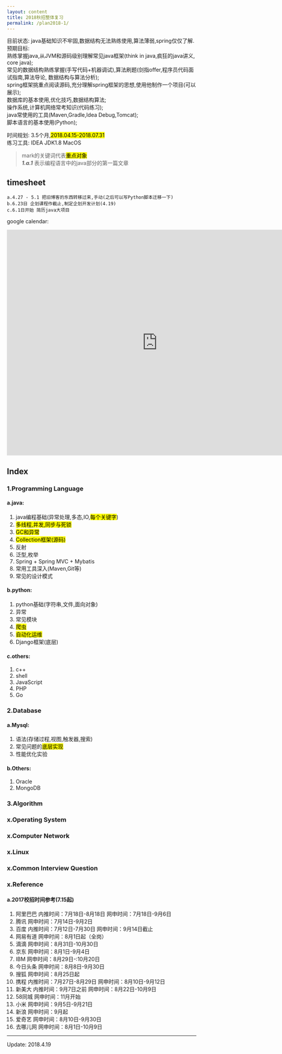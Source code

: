 ```yaml
---
layout: content
title: 2018秋招整体复习
permalink: /plan2018-1/
---
```



目前状态: java基础知识不牢固,数据结构无法熟练使用,算法薄弱,spring仅仅了解.  
预期目标:  
熟练掌握java,从JVM和源码级别理解常见java框架(think in java,疯狂的java讲义,
core java);  
常见的数据结构熟练掌握(手写代码+机器调试),算法刷题(剑指offer,程序员代码面试指南,算法导论,
数据结构与算法分析);  
spring框架挑重点阅读源码,充分理解spring框架的思想,使用他制作一个项目(可以展示);  
数据库的基本使用,优化技巧,数据结构算法;  
操作系统,计算机网络常考知识(代码练习);  
java常使用的工具(Maven,Gradle,Idea Debug,Tomcat);  
脚本语言的基本使用(Python);   
  
时间规划: 3.5个月,<mark>2018.04.15-2018.07.31</mark>  
练习工具: IDEA JDK1.8 MacOS  

> mark的关键词代表<mark>重点对象</mark>  
> ***1.a.1*** 表示编程语言中的java部分的第一篇文章  

## timesheet
    a.4.27 - 5.1 把旧博客的东西转移过来,手动(之后可以写Python脚本迁移一下)  
    b.6.23日 企划课程作截止,制定企划开发计划(4.19)
    c.6.1日开始 简历java大项目  

google calendar:
<iframe src="https://calendar.google.com/calendar/embed?src=liqitry%40gmail.com" style="border: 0" width="800" height="600" frameborder="0" scrolling="no"></iframe>



## Index
### 1.Programming Language

#### a.java:
1. java编程基础(异常处理,多态,IO,<mark>每个关键字</mark>)
2. <mark>多线程,并发,同步与死锁</mark>
3. <mark>GC和异常</mark>
4. <mark>Collection框架(源码)</mark>
5. 反射
6. 泛型,枚举
7. Spring + Spring MVC + Mybatis
8. 常用工具深入(Maven,Git等)
8. 常见的设计模式

#### b.python:
1. python基础(字符串,文件,面向对象)
2. 异常
3. 常见模块
4. <mark>爬虫</mark>
5. <mark>自动化运维</mark>
6. Django框架(底层)

#### c.others:
1. c++
2. shell
3. JavaScript
4. PHP
5. Go

### 2.Database

#### a.Mysql:
1. 语法(存储过程,视图,触发器,搜索)
2. 常见问题的<mark>底层实现</mark>
3. 性能优化实验

#### b.Others:
1. Oracle
2. MongoDB

### 3.Algorithm

### x.Operating System

### x.Computer Network

### x.Linux

### x.Common Interview Question


### x.Reference
#### a.2017校招时间参考(7.15起)
1. 阿里巴巴  内推时间：7月18日-8月18日 网申时间：7月18日-9月6日
2. 腾讯      网申时间：7月14日-9月2日
3. 百度      内推时间：7月12日-7月30日 网申时间：9月14日截止
4. 网易有道   网申时间：8月1日起（全岗）
5. 滴滴      网申时间：8月31日-10月30日
6. 京东      网申时间：8月1日-9月4日
7. IBM      网申时间：8月29日-:10月20日
8. 今日头条   网申时间：8月8日-9月30日
9. 搜狐      网申时间：8月25日起
10. 携程     内推时间：7月27日-8月29日 网申时间：8月10日-9月12日
11. 新美大   内推时间：9月7日之前 网申时间：8月22日-10月9日
12. 58同城   网申时间：11月开始
13. 小米     网申时间：9月5日-9月21日
14. 新浪     网申时间：9月起
15. 爱奇艺    网申时间：8月10日-9月30日
16. 去哪儿网  网申时间：8月1日-10月9日



<hr>
Update:  
2018.4.19
